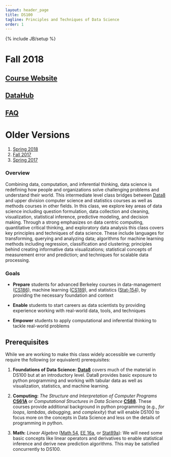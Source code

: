 ```yaml
---
layout: header_page
title: DS100
tagline: Principles and Techniques of Data Science
order: 1
---
```

{% include JB/setup %}


# Fall 2018
## [Course Website](fa18)
## [DataHub](http://data100.datahub.berkeley.edu)
## [FAQ](fa18faq)

# Older Versions
1. [Spring 2018](sp18)
1. [Fall 2017](fa17)
1. [Spring 2017](sp17)



### Overview

Combining data, computation, and inferential thinking, data science is redefining how people and organizations solve challenging problems and understand their world. 
This intermediate level class bridges between [Data8](http://data8.org/fa16/) and upper division computer science and statistics courses as well as methods courses in other fields.
In this class, we explore key areas of data science including question formulation, data collection and cleaning, visualization, statistical inference, predictive modeling, and decision making.​
Through a strong emphasizes on data centric computing, quantitative critical thinking, and exploratory data analysis this class covers key principles and techniques of data science.
These include languages for transforming, querying and analyzing data; algorithms for machine learning methods including regression, classification and clustering; principles behind creating informative data visualizations; statistical concepts of measurement error and prediction; and techniques for scalable data processing.


### Goals

* **Prepare** students for advanced Berkeley courses in data-management ([CS186](http://www.cs186berkeley.net)), machine learning ([CS189](https://people.eecs.berkeley.edu/~jrs/189/)), and statistics ([Stat-154](http://www.stat.berkeley.edu/~rabbee/s154/)), by providing the necessary foundation and context

* **Enable** students to start careers as data scientists by providing experience working with real-world data, tools, and techniques

* **Empower** students to apply computational and inferential thinking to tackle real-world problems


## Prerequisites


While we are working to make this class widely accessible we currently require the following (or equivalent) prerequisites:

1. **Foundations of Data Science:** [**Data8**](http://data8.org/fa16/) covers much of the material in DS100 but at an introductory level.  Data8 provides basic exposure to python programming and working with tabular data as well as visualization, statistics, and machine learning.


1. **Computing:** *The Structure and Interpretation of Computer Programs* [**CS61A**](http://cs61a.org) or *Computational Structures in Data Science* [**CS88**](http://cs88-website.github.io).   These courses provide additional background in python programming (e.g., *for loops*, *lambdas*, *debugging*, and *complexity*) that will enable DS100 to focus more on the concepts in Data Science and less on the details of programming in python.


1. **Math:** *Linear Algebra* ([Math 54](https://math.berkeley.edu/~nadler/54fall2015.html), [EE 16a](http://inst.eecs.berkeley.edu/~ee16a/fa16/), or [Stat89a](https://www.stat.berkeley.edu/~mmahoney/s18-lads/)): We will need some basic concepts like linear operators and derivatives to enable statistical inference and derive new prediction algorithms.  This may be satisfied concurrently to DS100.













